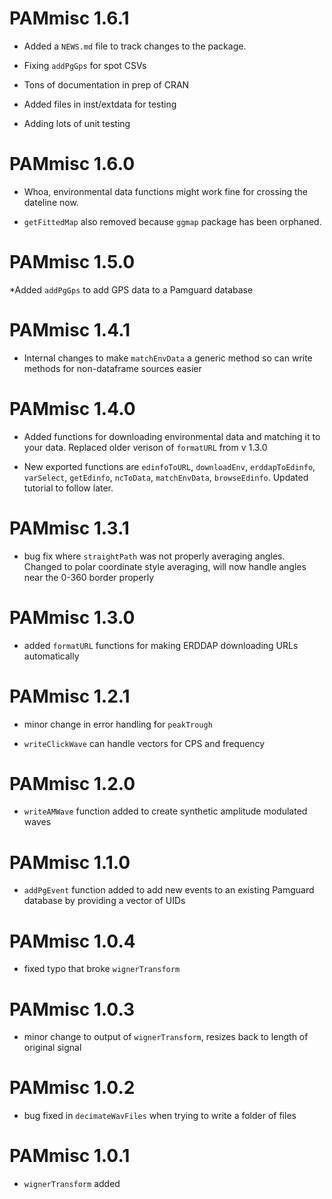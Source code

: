 # PAMmisc 1.6.1

* Added a `NEWS.md` file to track changes to the package.

* Fixing `addPgGps` for spot CSVs

* Tons of documentation in prep of CRAN

* Added files in inst/extdata for testing

* Adding lots of unit testing

# PAMmisc 1.6.0 

* Whoa, environmental data functions might work fine for crossing the dateline now.

* `getFittedMap` also removed because `ggmap` package has been orphaned.

# PAMmisc 1.5.0 

*Added `addPgGps` to add GPS data to a Pamguard database

# PAMmisc 1.4.1 

* Internal changes to make `matchEnvData` a generic method so can write methods
for non-dataframe sources easier

# PAMmisc 1.4.0 

* Added functions for downloading environmental data and matching it to your
data. Replaced older verison of `formatURL` from v 1.3.0

* New exported functions are `edinfoToURL`, `downloadEnv`, `erddapToEdinfo`, `varSelect`, `getEdinfo`,
`ncToData`, `matchEnvData`, `browseEdinfo`. Updated tutorial to follow later.

# PAMmisc 1.3.1 

* bug fix where `straightPath` was not properly averaging angles. Changed to
polar coordinate style averaging, will now handle angles near the 0-360 border properly

# PAMmisc 1.3.0 

* added `formatURL` functions for making ERDDAP downloading URLs automatically

# PAMmisc 1.2.1 

* minor change in error handling for `peakTrough`

* `writeClickWave` can handle vectors for CPS and frequency

# PAMmisc 1.2.0 

* `writeAMWave` function added to create synthetic amplitude modulated waves

# PAMmisc 1.1.0 

* `addPgEvent` function added to add new events to an existing Pamguard database by
providing a vector of UIDs

# PAMmisc 1.0.4 

* fixed typo that broke `wignerTransform`

# PAMmisc 1.0.3 

* minor change to output of `wignerTransform`, resizes back to length of
original signal

# PAMmisc 1.0.2 

* bug fixed in `decimateWavFiles` when trying to write a folder of files

# PAMmisc 1.0.1 

* `wignerTransform` added
